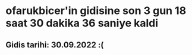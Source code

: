 # ofarukbicer'in gidisine son 3 gun 18 saat 30 dakika 36 saniye kaldi

## Gidis tarihi: 30.09.2022 :(